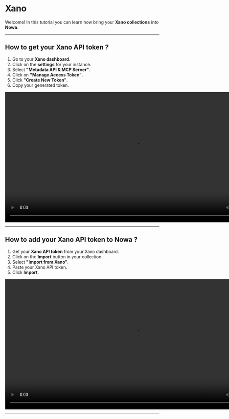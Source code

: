 # Xano

Welcome! In this tutorial you can learn how bring your **Xano collections** into **Nowa**.

---

## How to get your Xano API token ?

1. Go to your **Xano dashboard**.
2. Click on the **settings** for your instance.   
3. Select **"Metadata API & MCP Server"**.  
4. Click on **"Manage Access Token"**.
5. Click **"Create New Token"**.
6. Copy your generated token.

<video controls width="850">
  <source src="/videos/api2/import/xano1.webm" type="video/mp4" />
   Your browser does not support the video tag.
</video>

---

## How to add your Xano API token to Nowa ?

1. Get your **Xano API token**  from your Xano dashboard.
2. Click on the **Import** button in your collection.
3. Select **"Import from Xano"**.
4. Paste your Xano API token.
5. Click **Import**.

<video controls width="850">
  <source src="/videos/api2/import/xano2.webm" type="video/mp4" />
   Your browser does not support the video tag.
</video>

---
